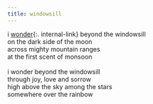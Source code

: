 ```yaml
---
title: windowsill
---
```


i [wonder](/wonder){:. internal-link} beyond the windowsill  
on the dark side of the moon  
across mighty mountain ranges  
at the first scent of monsoon  
<br/>
i wonder beyond the windowsill  
through joy, love and sorrow  
high above the sky among the stars  
somewhere over the rainbow  
